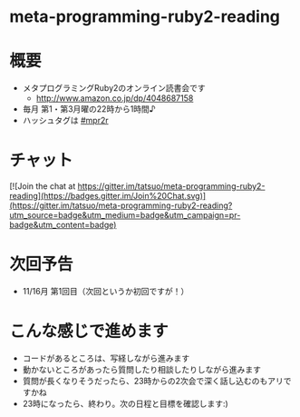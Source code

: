 # meta-programming-ruby2-reading

# 概要
* メタプログラミングRuby2のオンライン読書会です
  * http://www.amazon.co.jp/dp/4048687158
* 毎月 第1・第3月曜の22時から1時間♪
* ハッシュタグは [#mpr2r](https://twitter.com/search?f=tweets&q=%23mpr2r&src=typd)

# チャット
[![Join the chat at https://gitter.im/tatsuo/meta-programming-ruby2-reading](https://badges.gitter.im/Join%20Chat.svg)](https://gitter.im/tatsuo/meta-programming-ruby2-reading?utm_source=badge&utm_medium=badge&utm_campaign=pr-badge&utm_content=badge)


# 次回予告
* 11/16月 第1回目（次回というか初回ですが！）

# こんな感じで進めます
* コードがあるところは、写経しながら進みます
* 動かないところがあったら質問したり相談したりしながら進みます
* 質問が長くなりそうだったら、23時からの2次会で深く話し込むのもアリですかね
* 23時になったら、終わり。次の日程と目標を確認します:)
